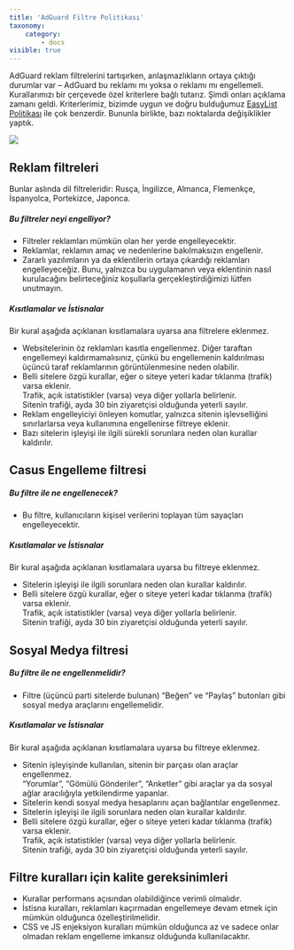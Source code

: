 ```yaml
---
title: 'AdGuard Filtre Politikası'
taxonomy:
    category:
        - docs
visible: true
---
```


AdGuard reklam filtrelerini tartışırken, anlaşmazlıkların ortaya çıktığı durumlar var – AdGuard bu reklamı mı yoksa o reklamı mı engellemeli. Kurallarımızı bir çerçevede özel kriterlere bağlı tutarız. Şimdi onları açıklama zamanı geldi. Kriterlerimiz, bizimde uygun ve doğru bulduğumuz [EasyList Politikası](https://easylist.to/pages/policy.html) ile çok benzerdir. Bununla birlikte, bazı noktalarda değişiklikler yaptık.

![](https://vgy.me/Th5m2e.png)


## Reklam filtreleri

Bunlar aslında dil filtreleridir: Rusça, İngilizce, Almanca, Flemenkçe, İspanyolca, Portekizce, Japonca.

##### Bu filtreler neyi engelliyor?

- Filtreler reklamları mümkün olan her yerde engelleyecektir. 
- Reklamlar, reklamın amaç ve nedenlerine bakılmaksızın engellenir.
- Zararlı yazılımların ya da eklentilerin ortaya çıkardığı reklamları engelleyeceğiz. Bunu, yalnızca bu uygulamanın veya eklentinin nasıl kurulacağını belirteceğiniz koşullarla gerçekleştirdiğimizi lütfen unutmayın.

##### Kısıtlamalar ve İstisnalar

Bir kural aşağıda açıklanan kısıtlamalara uyarsa ana filtrelere eklenmez.

- Websitelerinin öz reklamları kasıtla engellenmez. Diğer taraftan engellemeyi kaldırmamalısınız, çünkü bu engellemenin kaldırılması üçüncü taraf reklamlarının görüntülenmesine neden olabilir.
- Belli sitelere özgü kurallar, eğer o siteye yeteri kadar tıklanma (trafik) varsa eklenir.  
 Trafik, açık istatistikler (varsa) veya diğer yollarla belirlenir.  
 Sitenin trafiği, ayda 30 bin ziyaretçisi olduğunda yeterli sayılır.
- Reklam engelleyiciyi önleyen komutlar, yalnızca sitenin işlevselliğini sınırlarlarsa veya
  kullanımına engellenirse filtreye eklenir.
- Bazı sitelerin işleyişi ile ilgili sürekli sorunlara neden olan kurallar kaldırılır.


## Casus Engelleme filtresi

##### Bu filtre ile ne engellenecek?

- Bu filtre, kullanıcıların kişisel verilerini toplayan tüm sayaçları engelleyecektir.

##### Kısıtlamalar ve İstisnalar

Bir kural aşağıda açıklanan kısıtlamalara uyarsa bu filtreye eklenmez.

- Sitelerin işleyişi ile ilgili sorunlara neden olan kurallar kaldırılır.
- Belli sitelere özgü kurallar, eğer o siteye yeteri kadar tıklanma (trafik) varsa eklenir.  
 Trafik, açık istatistikler (varsa) veya diğer yollarla belirlenir.  
 Sitenin trafiği, ayda 30 bin ziyaretçisi olduğunda yeterli sayılır.


## Sosyal Medya filtresi

##### Bu filtre ile ne engellenmelidir?

- Filtre (üçüncü parti sitelerde bulunan) “Beğen” ve “Paylaş” butonları gibi sosyal medya araçlarını engellemelidir.

##### Kısıtlamalar ve İstisnalar

Bir kural aşağıda açıklanan kısıtlamalara uyarsa bu filtreye eklenmez.

- Sitenin işleyişinde kullanılan, sitenin bir parçası olan araçlar engellenmez.  
 “Yorumlar”, “Gömülü Gönderiler”, “Anketler” gibi araçlar ya da sosyal ağlar aracılığıyla yetkilendirme yapanlar.
- Sitelerin kendi sosyal medya hesaplarını açan bağlantılar engellenmez.
- Sitelerin işleyişi ile ilgili sorunlara neden olan kurallar kaldırılır.
- Belli sitelere özgü kurallar, eğer o siteye yeteri kadar tıklanma (trafik) varsa eklenir.  
 Trafik, açık istatistikler (varsa) veya diğer yollarla belirlenir.  
 Sitenin trafiği, ayda 30 bin ziyaretçisi olduğunda yeterli sayılır.


## Filtre kuralları için kalite gereksinimleri

- Kurallar performans açısından olabildiğince verimli olmalıdır.
- İstisna kuralları, reklamları kaçırmadan engellemeye devam etmek için mümkün olduğunca özelleştirilmelidir.
- CSS ve JS enjeksiyon kuralları mümkün olduğunca az ve sadece onlar olmadan reklam engelleme imkansız olduğunda kullanılacaktır.
